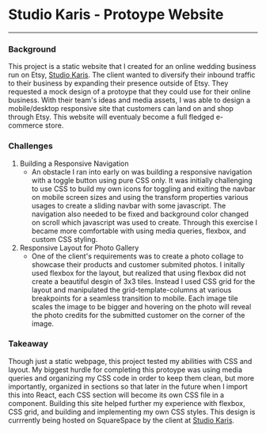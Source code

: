 # Studio Karis - Protoype Website

---

### Background

This project is a static website that I created for an online wedding business run on Etsy, [Studio Karis](https://www.etsy.com/shop/studiokaris/?etsrc=sdt). The client wanted to diversify their inbound traffic to their business by expanding their presence outside of Etsy. They requested a mock design of a protoype that they could use for their online business. With their team's ideas and media assets, I was able to design a mobile/desktop responsive site that customers can land on and shop through Etsy. This website will eventualy become a full fledged e-commerce store.

### Challenges

1. Building a Responsive Navigation
   - An obstacle I ran into early on was building a responsive navigation with a toggle button using pure CSS only. It was initially challenging to use CSS to build my own icons for toggling and exiting the navbar on mobile screen sizes and using the transform properties various usages to create a sliding navbar with some javascript. The navigation also needed to be fixed and background color changed on scroll which javascript was used to create. Through this exercise I became more comfortable with using media queries, flexbox, and custom CSS styling.
2. Responsive Layout for Photo Gallery
   - One of the client's requirements was to create a photo collage to showcase their products and customer submited photos. I initally used flexbox for the layout, but realized that using flexbox did not create a beautiful desgin of 3x3 tiles. Instead I used CSS grid for the layout and manipulated the grid-template-columns at various breakpoints for a seamless transition to mobile. Each image tile scales the image to be bigger and hovering on the photo will reveal the photo credits for the submitted customer on the corner of the image.

### Takeaway

Though just a static webpage, this project tested my abilities with CSS and layout. My biggest hurdle for completing this protoype was using media queries and organizing my CSS code in order to keep them clean, but more importantly, organized in sections so that later in the future when I import this into React, each CSS section will become its own CSS file in a component. Building this site helped further my experience with flexbox, CSS grid, and building and implementing my own CSS styles. This design is currrently being hosted on SquareSpace by the client at [Studio Karis](https://www.studiokaris.com/).
